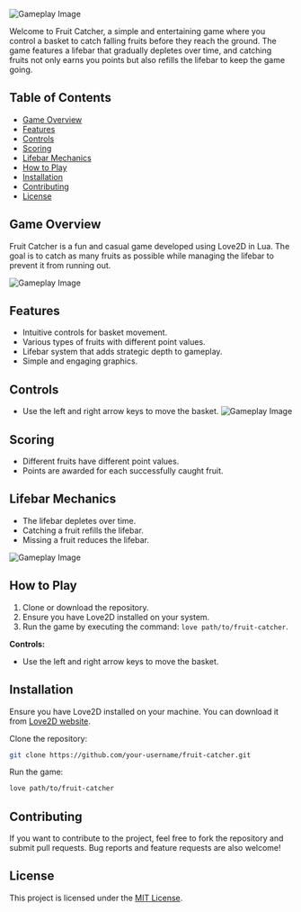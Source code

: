 ![Gameplay Image](graphics/TITLE.png)

Welcome to Fruit Catcher, a simple and entertaining game where you control a basket to catch falling fruits before they reach the ground. The game features a lifebar that gradually depletes over time, and catching fruits not only earns you points but also refills the lifebar to keep the game going.



## Table of Contents

- [Game Overview](#game-overview)
- [Features](#features)
- [Controls](#controls)
- [Scoring](#scoring)
- [Lifebar Mechanics](#lifebar-mechanics)
- [How to Play](#how-to-play)
- [Installation](#installation)
- [Contributing](#contributing)
- [License](#license)

## Game Overview

Fruit Catcher is a fun and casual game developed using Love2D in Lua. The goal is to catch as many fruits as possible while managing the lifebar to prevent it from running out.

![Gameplay Image](graphics/screenshots/gifCount.gif)

## Features

- Intuitive controls for basket movement.
- Various types of fruits with different point values.
- Lifebar system that adds strategic depth to gameplay.
- Simple and engaging graphics.

## Controls

- Use the left and right arrow keys to move the basket.
![Gameplay Image](graphics/screenshots/gameplay.gif)

## Scoring

- Different fruits have different point values.
- Points are awarded for each successfully caught fruit.

## Lifebar Mechanics

- The lifebar depletes over time.
- Catching a fruit refills the lifebar.
- Missing a fruit reduces the lifebar.

![Gameplay Image](graphics/screenshots/gameplay2.gif)
## How to Play

1. Clone or download the repository.
2. Ensure you have Love2D installed on your system.
3. Run the game by executing the command: `love path/to/fruit-catcher`.

**Controls:**
- Use the left and right arrow keys to move the basket.

## Installation

Ensure you have Love2D installed on your machine. You can download it from [Love2D website](https://love2d.org/).

Clone the repository:

```bash
git clone https://github.com/your-username/fruit-catcher.git
```

Run the game:

```bash
love path/to/fruit-catcher
```

## Contributing

If you want to contribute to the project, feel free to fork the repository and submit pull requests. Bug reports and feature requests are also welcome!

## License

This project is licensed under the [MIT License](LICENSE).
